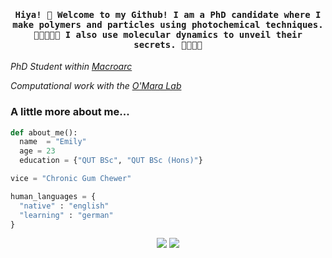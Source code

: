 
<h4 align="center"><samp>Hiya! 💫 Welcome to my Github! I am a PhD candidate where I make polymers and particles using photochemical techniques. 👩🏻‍🔬🧪🔦  I also use molecular dynamics to unveil their secrets. 👩🏻‍💻🤫</samp></h4>

<p><em>PhD Student within <a href="https://www.macroarc.org/">Macroarc</a></em></p>
<p><em>Computational work with the <a href="https://github.com/OMaraLab">O'Mara Lab</a></em></p>

### A little more about me...

```python
def about_me():
  name  = "Emily"
  age = 23
  education = {"QUT BSc", "QUT BSc (Hons)"}

vice = "Chronic Gum Chewer"

human_languages = {
  "native" : "english"
  "learning" : "german"
}
```

<p align="center">
<a href= "https://www.linkedin.com/in/emily-cameron-b91b59180/"><img src="https://img.shields.io/badge/LinkedIn-0077B5?style=for-the-badge&logo=linkedin&logoColor=white"/></a>
<a href= "https://orcid.org/my-orcid?orcid=0009-0006-7112-8046"><img src="https://img.shields.io/badge/orcid-A6CE39?style=for-the-badge&logo=orcid&logoColor=white"/></a>
</p>

